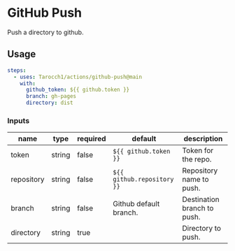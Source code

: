 # GitHub Push

Push a directory to github.

## Usage

```yml
steps:
  - uses: Tarocch1/actions/github-push@main
    with:
      github_token: ${{ github.token }}
      branch: gh-pages
      directory: dist
```

### Inputs

| name       | type   | required | default                    | description                 |
| ---------- | ------ | -------- | -------------------------- | --------------------------- |
| token      | string | false    | `${{ github.token }}`      | Token for the repo.         |
| repository | string | false    | `${{ github.repository }}` | Repository name to push.    |
| branch     | string | false    | Github default branch.     | Destination branch to push. |
| directory  | string | true     |                            | Directory to push.          |
